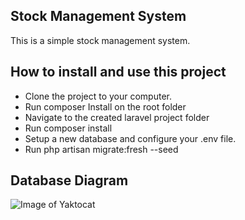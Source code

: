 

## Stock Management System

This is a simple stock management system.

## How to install and use this project

 - Clone the project to your computer.
 - Run composer Install on the root folder
 - Navigate to the created laravel project folder
 - Run composer install
 - Setup a new database and configure your .env file.
 - Run php artisan migrate:fresh --seed

## Database Diagram

![Image of Yaktocat](https://i.ibb.co/25cym9V/db-diagram-stock-management.jpg)


